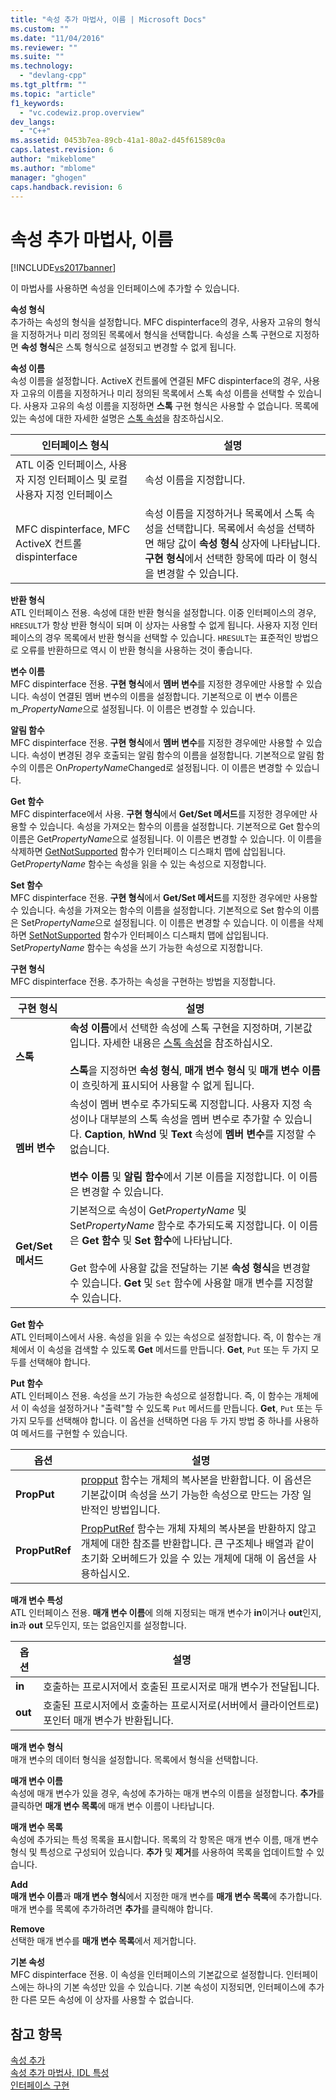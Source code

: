 ```yaml
---
title: "속성 추가 마법사, 이름 | Microsoft Docs"
ms.custom: ""
ms.date: "11/04/2016"
ms.reviewer: ""
ms.suite: ""
ms.technology: 
  - "devlang-cpp"
ms.tgt_pltfrm: ""
ms.topic: "article"
f1_keywords: 
  - "vc.codewiz.prop.overview"
dev_langs: 
  - "C++"
ms.assetid: 0453b7ea-89cb-41a1-80a2-d45f61589c0a
caps.latest.revision: 6
author: "mikeblome"
ms.author: "mblome"
manager: "ghogen"
caps.handback.revision: 6
---
```

# 속성 추가 마법사, 이름
[!INCLUDE[vs2017banner](../assembler/inline/includes/vs2017banner.md)]

이 마법사를 사용하면 속성을 인터페이스에 추가할 수 있습니다.  
  
 **속성 형식**  
 추가하는 속성의 형식을 설정합니다.  MFC dispinterface의 경우, 사용자 고유의 형식을 지정하거나 미리 정의된 목록에서 형식을 선택합니다.  속성을 스톡 구현으로 지정하면 **속성 형식**은 스톡 형식으로 설정되고 변경할 수 없게 됩니다.  
  
 **속성 이름**  
 속성 이름을 설정합니다.  ActiveX 컨트롤에 연결된 MFC dispinterface의 경우, 사용자 고유의 이름을 지정하거나 미리 정의된 목록에서 스톡 속성 이름을 선택할 수 있습니다.  사용자 고유의 속성 이름을 지정하면 **스톡** 구현 형식은 사용할 수 없습니다.  목록에 있는 속성에 대한 자세한 설명은 [스톡 속성](../ide/stock-properties.md)을 참조하십시오.  
  
|인터페이스 형식|설명|  
|--------------|--------|  
|ATL 이중 인터페이스, 사용자 지정 인터페이스 및 로컬 사용자 지정 인터페이스|속성 이름을 지정합니다.|  
|MFC dispinterface, MFC ActiveX 컨트롤 dispinterface|속성 이름을 지정하거나 목록에서 스톡 속성을 선택합니다.  목록에서 속성을 선택하면 해당 값이 **속성 형식** 상자에 나타납니다.  **구현 형식**에서 선택한 항목에 따라 이 형식을 변경할 수 있습니다.|  
  
 **반환 형식**  
 ATL 인터페이스 전용.  속성에 대한 반환 형식을 설정합니다.  이중 인터페이스의 경우, `HRESULT`가 항상 반환 형식이 되며 이 상자는 사용할 수 없게 됩니다.  사용자 지정 인터페이스의 경우 목록에서 반환 형식을 선택할 수 있습니다.  `HRESULT`는 표준적인 방법으로 오류를 반환하므로 역시 이 반환 형식을 사용하는 것이 좋습니다.  
  
 **변수 이름**  
 MFC dispinterface 전용.  **구현 형식**에서 **멤버 변수**를 지정한 경우에만 사용할 수 있습니다.  속성이 연결된 멤버 변수의 이름을 설정합니다.  기본적으로 이 변수 이름은 m\_*PropertyName*으로 설정됩니다.  이 이름은 변경할 수 있습니다.  
  
 **알림 함수**  
 MFC dispinterface 전용.  **구현 형식**에서 **멤버 변수**를 지정한 경우에만 사용할 수 있습니다.  속성이 변경된 경우 호출되는 알림 함수의 이름을 설정합니다.  기본적으로 알림 함수의 이름은 On*PropertyName*Changed로 설정됩니다.  이 이름은 변경할 수 있습니다.  
  
 **Get 함수**  
 MFC dispinterface에서 사용.  **구현 형식**에서 **Get\/Set  메서드**를 지정한 경우에만 사용할 수 있습니다.  속성을 가져오는 함수의 이름을 설정합니다.  기본적으로 Get 함수의 이름은 Get*PropertyName*으로 설정됩니다.  이 이름은 변경할 수 있습니다.  이 이름을 삭제하면 [GetNotSupported](../Topic/COleControl::GetNotSupported.md) 함수가 인터페이스 디스패치 맵에 삽입됩니다.  Get*PropertyName* 함수는 속성을 읽을 수 있는 속성으로 지정합니다.  
  
 **Set 함수**  
 MFC dispinterface 전용.  **구현 형식**에서 **Get\/Set  메서드**를 지정한 경우에만 사용할 수 있습니다.  속성을 가져오는 함수의 이름을 설정합니다.  기본적으로 Set 함수의 이름은 Set*PropertyName*으로 설정됩니다.  이 이름은 변경할 수 있습니다.  이 이름을 삭제하면 [SetNotSupported](../Topic/COleControl::SetNotSupported.md) 함수가 인터페이스 디스패치 맵에 삽입됩니다.  Set*PropertyName* 함수는 속성을 쓰기 가능한 속성으로 지정합니다.  
  
 **구현 형식**  
 MFC dispinterface 전용.  추가하는 속성을 구현하는 방법을 지정합니다.  
  
|구현 형식|설명|  
|-----------|--------|  
|**스톡**|**속성 이름**에서 선택한 속성에 스톡 구현을 지정하며,  기본값입니다.  자세한 내용은 [스톡 속성](../ide/stock-properties.md)을 참조하십시오.<br /><br /> **스톡**을 지정하면 **속성 형식**, **매개 변수 형식** 및 **매개 변수 이름**이 흐릿하게 표시되어 사용할 수 없게 됩니다.|  
|**멤버 변수**|속성이 멤버 변수로 추가되도록 지정합니다.  사용자 지정 속성이나 대부분의 스톡 속성을 멤버 변수로 추가할 수 있습니다.  **Caption**, **hWnd** 및 **Text** 속성에 **멤버 변수**를 지정할 수 없습니다.<br /><br /> **변수 이름** 및 **알림 함수**에서 기본 이름을 지정합니다.  이 이름은 변경할 수 있습니다.|  
|**Get\/Set 메서드**|기본적으로 속성이 Get*PropertyName* 및 Set*PropertyName* 함수로 추가되도록 지정합니다.  이 이름은 **Get  함수** 및 **Set  함수**에 나타납니다.<br /><br /> Get 함수에 사용할 값을 전달하는 기본 **속성 형식**을 변경할 수 있습니다.  **Get** 및 `Set` 함수에 사용할 매개 변수를 지정할 수 있습니다.|  
  
 **Get 함수**  
 ATL 인터페이스에서 사용.  속성을 읽을 수 있는 속성으로 설정합니다. 즉, 이 함수는 개체에서 이 속성을 검색할 수 있도록 **Get** 메서드를 만듭니다.  **Get**, `Put` 또는 두 가지 모두를 선택해야 합니다.  
  
 **Put 함수**  
 ATL 인터페이스 전용.  속성을 쓰기 가능한 속성으로 설정합니다. 즉, 이 함수는 개체에서 이 속성을 설정하거나 "출력"할 수 있도록 `Put` 메서드를 만듭니다.  **Get**, `Put` 또는 두 가지 모두를 선택해야 합니다.  이 옵션을 선택하면 다음 두 가지 방법 중 하나를 사용하여 메서드를 구현할 수 있습니다.  
  
|옵션|설명|  
|--------|--------|  
|**PropPut**|[propput](../windows/propput.md) 함수는 개체의 복사본을 반환합니다.  이 옵션은 기본값이며 속성을 쓰기 가능한 속성으로 만드는 가장 일반적인 방법입니다.|  
|**PropPutRef**|[PropPutRef](../windows/propputref.md) 함수는 개체 자체의 복사본을 반환하지 않고 개체에 대한 참조를 반환합니다.  큰 구조체나 배열과 같이 초기화 오버헤드가 있을 수 있는 개체에 대해 이 옵션을 사용하십시오.|  
  
 **매개 변수 특성**  
 ATL 인터페이스 전용.  **매개 변수 이름**에 의해 지정되는 매개 변수가 **in**이거나 **out**인지, **in**과 **out** 모두인지, 또는 없음인지를 설정합니다.  
  
|옵션|설명|  
|--------|--------|  
|**in**|호출하는 프로시저에서 호출된 프로시저로 매개 변수가 전달됩니다.|  
|**out**|호출된 프로시저에서 호출하는 프로시저로\(서버에서 클라이언트로\) 포인터 매개 변수가 반환됩니다.|  
  
 **매개 변수 형식**  
 매개 변수의 데이터 형식을 설정합니다.  목록에서 형식을 선택합니다.  
  
 **매개 변수 이름**  
 속성에 매개 변수가 있을 경우, 속성에 추가하는 매개 변수의 이름을 설정합니다.  **추가**를 클릭하면 **매개 변수 목록**에 매개 변수 이름이 나타납니다.  
  
 **매개 변수 목록**  
 속성에 추가되는 특성 목록을 표시합니다.  목록의 각 항목은 매개 변수 이름, 매개 변수 형식 및 특성으로 구성되어 있습니다.  **추가** 및 **제거**를 사용하여 목록을 업데이트할 수 있습니다.  
  
 **Add**  
 **매개 변수 이름**과 **매개 변수 형식**에서 지정한 매개 변수를 **매개 변수 목록**에 추가합니다.  매개 변수를 목록에 추가하려면 **추가**를 클릭해야 합니다.  
  
 **Remove**  
 선택한 매개 변수를 **매개 변수 목록**에서 제거합니다.  
  
 **기본 속성**  
 MFC dispinterface 전용.  이 속성을 인터페이스의 기본값으로 설정합니다.  인터페이스에는 하나의 기본 속성만 있을 수 있습니다. 기본 속성이 지정되면, 인터페이스에 추가한 다른 모든 속성에 이 상자를 사용할 수 없습니다.  
  
## 참고 항목  
 [속성 추가](../ide/adding-a-property-visual-cpp.md)   
 [속성 추가 마법사, IDL 특성](../ide/idl-attributes-add-property-wizard.md)   
 [인터페이스 구현](../ide/implementing-an-interface-visual-cpp.md)